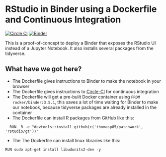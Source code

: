 # RStudio in Binder using a Dockerfile and Continuous Integration

[![Circle CI](https://circleci.com/gh/benmarwick/dockerfile-rstudio.svg?style=shield&circle-token=:circle-token)](https://circleci.com/gh/benmarwick/dockerfile-rstudio)  [![Binder](http://mybinder.org/badge.svg)](http://beta.mybinder.org/v2/gh/benmarwick/dockerfile-rstudio/master?urlpath=rstudio)

This is a proof-of-concept to deploy a Binder that exposes the RStudio UI instead of a Jupyter Notebook. It also installs several packages from the tidyverse.

## What have we got here?

- The Dockerfile gives instructions to Binder to make the notebook in your browser
- The Dockerfile gives instructions to [Circle-CI](ps://circleci.com/gh/benmarwick/dockerfile-rstudio) for continuous integration
- The Dockerfile will get a pre-built Docker container using `FROM rocker/binder:3.5.1`, this saves a lot of time waiting for Binder to make our notebook, because tidyverse packages are already installed in the container
- The Dockerfile can install  R packages from GitHub like this:

```
  RUN  R -e "devtools::install_github(c('thomasp85/patchwork', 'rstudio/gt'))"
```

- The The Dockerfile can install linux libraries like this:

```
RUN sudo apt-get install libudunits2-dev -y
```


